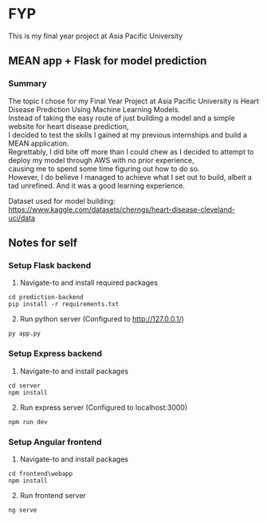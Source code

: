 # FYP
This is my final year project at Asia Pacific University
## MEAN app + Flask for model prediction

### Summary   
The topic I chose for my Final Year Project at Asia Pacific University is Heart Disease Prediction Using Machine Learning Models.  
Instead of taking the easy route of just building a model and a simple website for heart disease prediction,  
I decided to test the skills I gained at my previous internships and build a MEAN application.   
Regrettably, I did bite off more than I could chew as I decided to attempt to deploy my model through AWS with no prior experience,  
causing me to spend some time figuring out how to do so.   
However, I do believe I managed to achieve what I set out to build, albeit a tad unrefined. And it was a good learning experience.  

Dataset used for model building:  
https://www.kaggle.com/datasets/cherngs/heart-disease-cleveland-uci/data

## Notes for self
### Setup Flask backend
1. Navigate-to and install required packages
```
cd prediction-backend
pip install -r requirements.txt
```
2. Run python server (Configured to http://127.0.0.1/)
```
py app.py
```
### Setup Express backend
1. Navigate-to and install packages
```
cd server
npm install
```
2. Run express server (Configured to localhost:3000)
```
npm run dev
```
### Setup Angular frontend
1. Navigate-to and install packages
```
cd frontend\webapp
npm install
```
2. Run frontend server
```
ng serve
```
